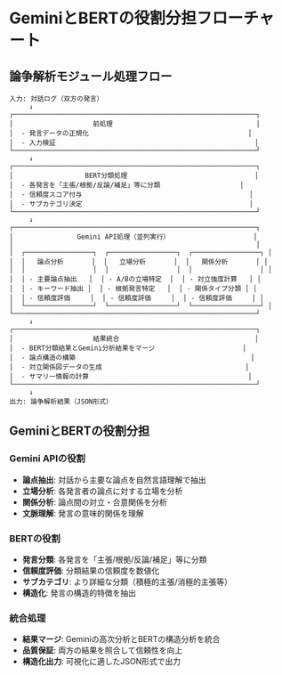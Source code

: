 # GeminiとBERTの役割分担フローチャート

## 論争解析モジュール処理フロー

```
入力: 対話ログ（双方の発言）
     ↓
┌─────────────────────────────────────────────────────────────┐
│                    前処理                                    │
│  - 発言データの正規化                                        │
│  - 入力検証                                                  │
└─────────────────────────────────────────────────────────────┘
     ↓
┌─────────────────────────────────────────────────────────────┐
│                  BERT分類処理                                │
│  - 各発言を「主張/根拠/反論/補足」等に分類                    │
│  - 信頼度スコア付与                                          │
│  - サブカテゴリ決定                                          │
└─────────────────────────────────────────────────────────────┘
     ↓
┌─────────────────────────────────────────────────────────────┐
│                Gemini API処理（並列実行）                     │
│                                                             │
│  ┌─────────────────┐  ┌─────────────────┐  ┌─────────────────┐ │
│  │   論点分析       │  │   立場分析       │  │   関係分析       │ │
│  │                 │  │                 │  │                 │ │
│  │ - 主要論点抽出   │  │ - A/Bの立場特定  │  │ - 対立強度計算   │ │
│  │ - キーワード抽出 │  │ - 根拠発言特定   │  │ - 関係タイプ分類 │ │
│  │ - 信頼度評価     │  │ - 信頼度評価     │  │ - 信頼度評価     │ │
│  └─────────────────┘  └─────────────────┘  └─────────────────┘ │
└─────────────────────────────────────────────────────────────┘
     ↓
┌─────────────────────────────────────────────────────────────┐
│                    結果統合                                  │
│  - BERT分類結果とGemini分析結果をマージ                      │
│  - 論点構造の構築                                            │
│  - 対立関係図データの生成                                    │
│  - サマリー情報の計算                                        │
└─────────────────────────────────────────────────────────────┘
     ↓
出力: 論争解析結果（JSON形式）
```

## GeminiとBERTの役割分担

### Gemini APIの役割
- **論点抽出**: 対話から主要な論点を自然言語理解で抽出
- **立場分析**: 各発言者の論点に対する立場を分析
- **関係分析**: 論点間の対立・合意関係を分析
- **文脈理解**: 発言の意味的関係を理解

### BERTの役割
- **発言分類**: 各発言を「主張/根拠/反論/補足」等に分類
- **信頼度評価**: 分類結果の信頼度を数値化
- **サブカテゴリ**: より詳細な分類（積極的主張/消極的主張等）
- **構造化**: 発言の構造的特徴を抽出

### 統合処理
- **結果マージ**: Geminiの高次分析とBERTの構造分析を統合
- **品質保証**: 両方の結果を照合して信頼性を向上
- **構造化出力**: 可視化に適したJSON形式で出力
